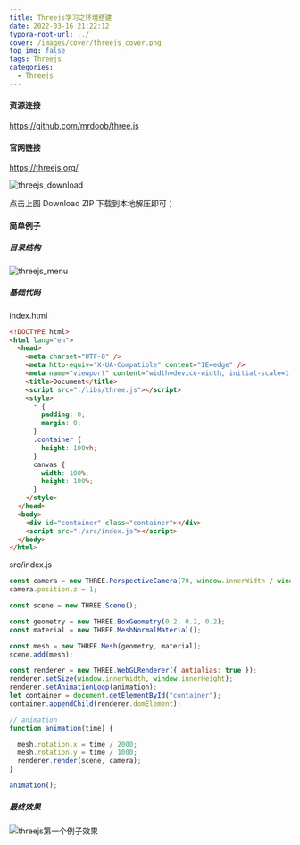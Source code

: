 ```yaml
---
title: Threejs学习之环境搭建
date: 2022-03-16 21:22:12
typora-root-url: ../
cover: /images/cover/threejs_cover.png
top_img: false
tags: Threejs
categories:
  - Threejs
---
```


#### 资源连接

https://github.com/mrdoob/three.js

#### 官网链接

https://threejs.org/

![threejs_download](/assets/threejs_download.png)

点击上图 Download ZIP 下载到本地解压即可；

#### 简单例子

##### 目录结构

![threejs_menu](/assets/threejs_menu.png)



##### 基础代码

index.html

```html
<!DOCTYPE html>
<html lang="en">
  <head>
    <meta charset="UTF-8" />
    <meta http-equiv="X-UA-Compatible" content="IE=edge" />
    <meta name="viewport" content="width=device-width, initial-scale=1.0" />
    <title>Document</title>
    <script src="./libs/three.js"></script>
    <style>
      * {
        padding: 0;
        margin: 0;
      }
      .container {
        height: 100vh;
      }
      canvas {
        width: 100%;
        height: 100%;
      }
    </style>
  </head>
  <body>
    <div id="container" class="container"></div>
    <script src="./src/index.js"></script>
  </body>
</html>
```

src/index.js

```javascript
const camera = new THREE.PerspectiveCamera(70, window.innerWidth / window.innerHeight, 0.01, 10);
camera.position.z = 1;

const scene = new THREE.Scene();

const geometry = new THREE.BoxGeometry(0.2, 0.2, 0.2);
const material = new THREE.MeshNormalMaterial();

const mesh = new THREE.Mesh(geometry, material);
scene.add(mesh);

const renderer = new THREE.WebGLRenderer({ antialias: true });
renderer.setSize(window.innerWidth, window.innerHeight);
renderer.setAnimationLoop(animation);
let container = document.getElementById("container");
container.appendChild(renderer.domElement);

// animation
function animation(time) {

  mesh.rotation.x = time / 2000;
  mesh.rotation.y = time / 1000;
  renderer.render(scene, camera);
}

animation();
```

##### 最终效果

![threejs第一个例子效果](/assets/threejs第一个例子效果.png)

